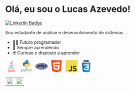 # Olá, eu sou o Lucas Azevedo!

  <div id="badges">
  <a href = "https://www.linkedin.com/in/lucas-azevedo-20056918b">
    <img src="https://img.shields.io/badge/LinkedIn-blue?style=for-the-badge&logo=linkedin&logoColor=white" alt="LinkedIn Badge"/>
  </a>
</div>

Sou estudante de análise e desenvolvimento de sistemas
- 👩‍💻 Futuro programador
- 📕 Sempre aprendendo 
- 🤓 Curioso e disposto a aprender

<div>
  <img src="https://github.com/devicons/devicon/blob/master/icons/java/java-original-wordmark.svg" title="Java" alt="Java" width="40" height="40"/>&nbsp;
  <img src="https://github.com/devicons/devicon/blob/master/icons/python/python-original-wordmark.svg" title="Python" alt="Python" width="40" height="40"/>&nbsp;
  <img src="https://github.com/devicons/devicon/blob/master/icons/php/php-original.svg" title="PHP" alt="PHP" width="40" height="40"/>&nbsp;
  <img src="https://github.com/devicons/devicon/blob/master/icons/html5/html5-original.svg" title="HTML5" alt="HTML" width="40" height="40"/>&nbsp;
  <img src="https://github.com/devicons/devicon/blob/master/icons/javascript/javascript-original.svg" title="JavaScript" alt="JavaScript" width="40" height="40"/>&nbsp;
  <img src="https://github.com/devicons/devicon/blob/master/icons/css3/css3-original-wordmark.svg" title="CSS" alt="CSS" width="40" height="40"/>&nbsp;
</div>


<table style = "border: 0px solid;">
<div align = "center">
<tr>
<td>
<img src="https://github-readme-stats.vercel.app/api/top-langs/?username=lucasmtazevedo&show_icons=true&theme=radical&count_private=true"/>
</td>
<td>
<img src="https://github-readme-stats.vercel.app/api?username=lucasmtazevedo&show_icons=true&show_icons=true&theme=radical&count_private=true" />
</td>
</tr>
</table>
